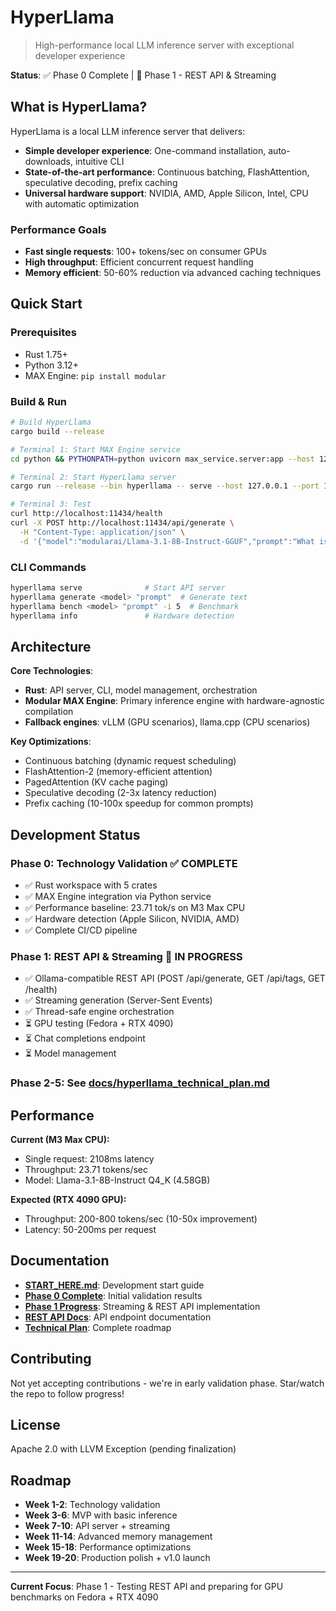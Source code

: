# HyperLlama

> High-performance local LLM inference server with exceptional developer experience

**Status**: ✅ Phase 0 Complete | 🚧 Phase 1 - REST API & Streaming

## What is HyperLlama?

HyperLlama is a local LLM inference server that delivers:
- **Simple developer experience**: One-command installation, auto-downloads, intuitive CLI
- **State-of-the-art performance**: Continuous batching, FlashAttention, speculative decoding, prefix caching
- **Universal hardware support**: NVIDIA, AMD, Apple Silicon, Intel, CPU with automatic optimization

### Performance Goals
- **Fast single requests**: 100+ tokens/sec on consumer GPUs
- **High throughput**: Efficient concurrent request handling
- **Memory efficient**: 50-60% reduction via advanced caching techniques

## Quick Start

### Prerequisites
- Rust 1.75+
- Python 3.12+
- MAX Engine: `pip install modular`

### Build & Run

```bash
# Build HyperLlama
cargo build --release

# Terminal 1: Start MAX Engine service
cd python && PYTHONPATH=python uvicorn max_service.server:app --host 127.0.0.1 --port 8100

# Terminal 2: Start HyperLlama server
cargo run --release --bin hyperllama -- serve --host 127.0.0.1 --port 11434

# Terminal 3: Test
curl http://localhost:11434/health
curl -X POST http://localhost:11434/api/generate \
  -H "Content-Type: application/json" \
  -d '{"model":"modularai/Llama-3.1-8B-Instruct-GGUF","prompt":"What is AI?","stream":false}'
```

### CLI Commands

```bash
hyperllama serve              # Start API server
hyperllama generate <model> "prompt"  # Generate text
hyperllama bench <model> "prompt" -i 5  # Benchmark
hyperllama info               # Hardware detection
```

## Architecture

**Core Technologies**:
- **Rust**: API server, CLI, model management, orchestration
- **Modular MAX Engine**: Primary inference engine with hardware-agnostic compilation
- **Fallback engines**: vLLM (GPU scenarios), llama.cpp (CPU scenarios)

**Key Optimizations**:
- Continuous batching (dynamic request scheduling)
- FlashAttention-2 (memory-efficient attention)
- PagedAttention (KV cache paging)
- Speculative decoding (2-3x latency reduction)
- Prefix caching (10-100x speedup for common prompts)

## Development Status

### Phase 0: Technology Validation ✅ COMPLETE
- ✅ Rust workspace with 5 crates
- ✅ MAX Engine integration via Python service
- ✅ Performance baseline: 23.71 tok/s on M3 Max CPU
- ✅ Hardware detection (Apple Silicon, NVIDIA, AMD)
- ✅ Complete CI/CD pipeline

### Phase 1: REST API & Streaming 🚧 IN PROGRESS
- ✅ Ollama-compatible REST API (POST /api/generate, GET /api/tags, GET /health)
- ✅ Streaming generation (Server-Sent Events)
- ✅ Thread-safe engine orchestration
- ⏳ GPU testing (Fedora + RTX 4090)
- ⏳ Chat completions endpoint
- ⏳ Model management

### Phase 2-5: See [docs/hyperllama_technical_plan.md](docs/hyperllama_technical_plan.md)

## Performance

**Current (M3 Max CPU):**
- Single request: 2108ms latency
- Throughput: 23.71 tokens/sec
- Model: Llama-3.1-8B-Instruct Q4_K (4.58GB)

**Expected (RTX 4090 GPU):**
- Throughput: 200-800 tokens/sec (10-50x improvement)
- Latency: 50-200ms per request

## Documentation

- **[START_HERE.md](START_HERE.md)**: Development start guide
- **[Phase 0 Complete](PHASE_0_COMPLETE.md)**: Initial validation results
- **[Phase 1 Progress](PHASE_1_PROGRESS.md)**: Streaming & REST API implementation
- **[REST API Docs](docs/PHASE_1_REST_API.md)**: API endpoint documentation
- **[Technical Plan](docs/hyperllama_technical_plan.md)**: Complete roadmap

## Contributing

Not yet accepting contributions - we're in early validation phase. Star/watch the repo to follow progress!

## License

Apache 2.0 with LLVM Exception (pending finalization)

## Roadmap

- **Week 1-2**: Technology validation
- **Week 3-6**: MVP with basic inference
- **Week 7-10**: API server + streaming
- **Week 11-14**: Advanced memory management
- **Week 15-18**: Performance optimizations
- **Week 19-20**: Production polish + v1.0 launch

---

**Current Focus**: Phase 1 - Testing REST API and preparing for GPU benchmarks on Fedora + RTX 4090
